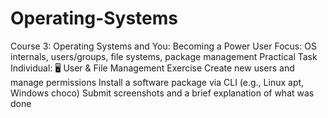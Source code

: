 # Operating-Systems

Course 3: Operating Systems and You: Becoming a Power User
Focus: OS internals, users/groups, file systems, package management
Practical Task Individual:
🖥️ User & File Management Exercise
Create new users and manage permissions
Install a software package via CLI (e.g., Linux apt, Windows choco)
Submit screenshots and a brief explanation of what was done
